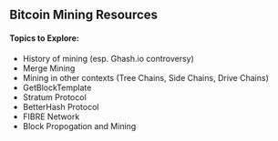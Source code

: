 Bitcoin Mining Resources
------------------------

#### Topics to Explore:
* History of mining (esp. Ghash.io controversy)
* Merge Mining 
* Mining in other contexts (Tree Chains, Side Chains, Drive Chains)
* GetBlockTemplate
* Stratum Protocol 
* BetterHash Protocol
* FIBRE Network
* Block Propogation and Mining

